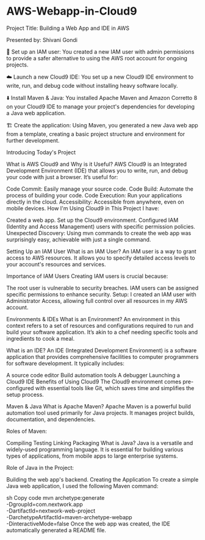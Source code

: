# AWS-Webapp-in-Cloud9
Project Title: Building a Web App and IDE in AWS

Presented by: Shivani Gondi

💂 Set up an IAM user: You created a new IAM user with admin permissions to provide a safer alternative to using the AWS root account for ongoing projects.

☁️ Launch a new Cloud9 IDE: You set up a new Cloud9 IDE environment to write, run, and debug code without installing heavy software locally.

⬇️ Install Maven & Java: You installed Apache Maven and Amazon Corretto 8 on your Cloud9 IDE to manage your project's dependencies for developing a Java web application.

🏗️ Create the application: Using Maven, you generated a new Java web app from a template, creating a basic project structure and environment for further development.

Introducing Today's Project

What is AWS Cloud9 and Why is it Useful?
AWS Cloud9 is an Integrated Development Environment (IDE) that allows you to write, run, and debug your code with just a browser. It’s useful for:

Code Commit: Easily manage your source code.
Code Build: Automate the process of building your code.
Code Execution: Run your applications directly in the cloud.
Accessibility: Accessible from anywhere, even on mobile devices.
How I'm Using Cloud9 in This Project
I have:

Created a web app.
Set up the Cloud9 environment.
Configured IAM (Identity and Access Management) users with specific permission policies.
Unexpected Discovery: Using mvn commands to create the web app was surprisingly easy, achievable with just a single command.


Setting Up an IAM User
What is an IAM User?
An IAM user is a way to grant access to AWS resources. It allows you to specify detailed access levels to your account's resources and services.

Importance of IAM Users
Creating IAM users is crucial because:

The root user is vulnerable to security breaches.
IAM users can be assigned specific permissions to enhance security.
Setup: I created an IAM user with Administrator Access, allowing full control over all resources in my AWS account.

Environments & IDEs
What is an Environment?
An environment in this context refers to a set of resources and configurations required to run and build your software application. It’s akin to a chef needing specific tools and ingredients to cook a meal.

What is an IDE?
An IDE (Integrated Development Environment) is a software application that provides comprehensive facilities to computer programmers for software development. It typically includes:

A source code editor
Build automation tools
A debugger
Launching a Cloud9 IDE
Benefits of Using Cloud9
The Cloud9 environment comes pre-configured with essential tools like Git, which saves time and simplifies the setup process.

Maven & Java
What is Apache Maven?
Apache Maven is a powerful build automation tool used primarily for Java projects. It manages project builds, documentation, and dependencies.

Roles of Maven:

Compiling
Testing
Linking
Packaging
What is Java?
Java is a versatile and widely-used programming language. It is essential for building various types of applications, from mobile apps to large enterprise systems.

Role of Java in the Project:

Building the web app's backend.
Creating the Application
To create a simple Java web application, I used the following Maven command:

sh
Copy code
mvn archetype:generate \
  -DgroupId=com.nextwork.app \
  -DartifactId=nextwork-web-project \
  -DarchetypeArtifactId=maven-archetype-webapp \
  -DinteractiveMode=false
Once the web app was created, the IDE automatically generated a README file.
